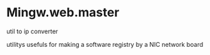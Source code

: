 # Mingw.web.master
util to ip converter

utilitys usefuls for making a software registry by a NIC network board
